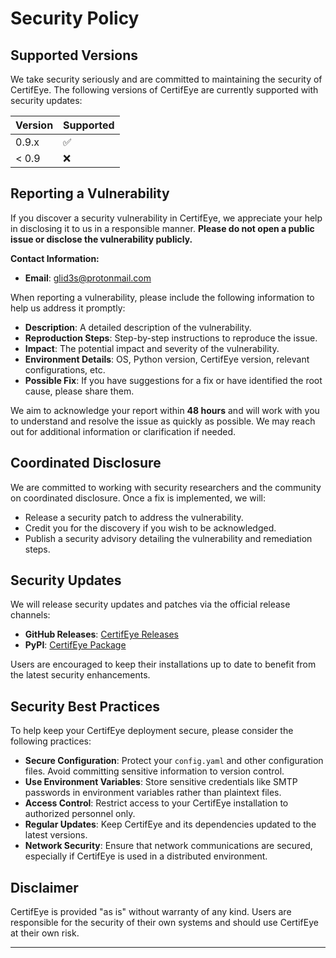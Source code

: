 # Security Policy

## Supported Versions

We take security seriously and are committed to maintaining the security of CertifEye. The following versions of CertifEye are currently supported with security updates:

| Version   | Supported          |
| --------- | ------------------ |
| 0.9.x     | :white_check_mark: |
| < 0.9     | :x:                |

## Reporting a Vulnerability

If you discover a security vulnerability in CertifEye, we appreciate your help in disclosing it to us in a responsible manner. **Please do not open a public issue or disclose the vulnerability publicly.**

**Contact Information:**

- **Email**: [glid3s@protonmail.com](mailto:glid3s@protonmail.com)

When reporting a vulnerability, please include the following information to help us address it promptly:

- **Description**: A detailed description of the vulnerability.
- **Reproduction Steps**: Step-by-step instructions to reproduce the issue.
- **Impact**: The potential impact and severity of the vulnerability.
- **Environment Details**: OS, Python version, CertifEye version, relevant configurations, etc.
- **Possible Fix**: If you have suggestions for a fix or have identified the root cause, please share them.

We aim to acknowledge your report within **48 hours** and will work with you to understand and resolve the issue as quickly as possible. We may reach out for additional information or clarification if needed.

## Coordinated Disclosure

We are committed to working with security researchers and the community on coordinated disclosure. Once a fix is implemented, we will:

- Release a security patch to address the vulnerability.
- Credit you for the discovery if you wish to be acknowledged.
- Publish a security advisory detailing the vulnerability and remediation steps.

## Security Updates

We will release security updates and patches via the official release channels:

- **GitHub Releases**: [CertifEye Releases](https://github.com/glides/CertifEye/releases)
- **PyPI**: [CertifEye Package](https://pypi.org/project/certifeye/)

Users are encouraged to keep their installations up to date to benefit from the latest security enhancements.

## Security Best Practices

To help keep your CertifEye deployment secure, please consider the following practices:

- **Secure Configuration**: Protect your `config.yaml` and other configuration files. Avoid committing sensitive information to version control.
- **Use Environment Variables**: Store sensitive credentials like SMTP passwords in environment variables rather than plaintext files.
- **Access Control**: Restrict access to your CertifEye installation to authorized personnel only.
- **Regular Updates**: Keep CertifEye and its dependencies updated to the latest versions.
- **Network Security**: Ensure that network communications are secured, especially if CertifEye is used in a distributed environment.

## Disclaimer

CertifEye is provided "as is" without warranty of any kind. Users are responsible for the security of their own systems and should use CertifEye at their own risk.

---
